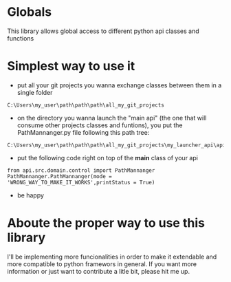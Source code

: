 # Globals
This library allows global access to different python api classes and functions

# Simplest way to use it

- put all your git projects you wanna exchange classes between them in a single folder
```
C:\Users\my_user\path\path\path\all_my_git_projects
```

- on the directory you wanna launch the "main api" (the one that will consume other projects classes and funtions), 
you put the PathMannanger.py file following this path tree:
```
C:\Users\my_user\path\path\path\all_my_git_projects\my_launcher_api\api\src\domain\control\PathMannanger.py
```

- put the following code right on top of the __main__ class of your api
```
from api.src.domain.control import PathMannanger
PathMannanger.PathMannanger(mode = 'WRONG_WAY_TO_MAKE_IT_WORKS',printStatus = True)
```

- be happy


# Aboute the proper way to use this library
I'll be implementing more funcionalities in order to make it extendable and more compatible to python framewors in general.
If you want more information or just want to contribute a litle bit, please hit me up.
